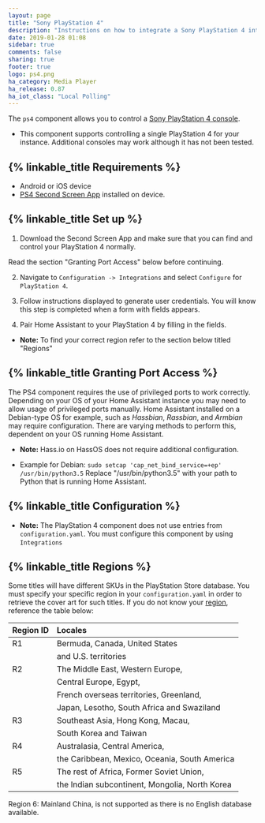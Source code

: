 ```yaml
---
layout: page
title: "Sony PlayStation 4"
description: "Instructions on how to integrate a Sony PlayStation 4 into Home Assistant."
date: 2019-01-28 01:08
sidebar: true
comments: false
sharing: true
footer: true
logo: ps4.png
ha_category: Media Player
ha_release: 0.87
ha_iot_class: "Local Polling"
---
```


The `ps4` component allows you to control a
[Sony PlayStation 4 console](https://www.playstation.com/en-us/explore/ps4/).

- This component supports controlling a single PlayStation 4 for your instance. Additional consoles may work although it has not been tested.

## {% linkable_title Requirements %}

- Android or iOS device
- [PS4 Second Screen App](https://play.google.com/store/apps/details?id=com.playstation.mobile2ndscreen&hl=en_US) installed on device.

## {% linkable_title Set up %}

1. Download the Second Screen App and make sure that you can find and control your PlayStation 4 normally.

<p class='note warning'>
  Read the section "Granting Port Access" below before continuing.
</p>

2. Navigate to `Configuration -> Integrations` and select `Configure` for `PlayStation 4`.

3. Follow instructions displayed to generate user credentials. You will know this step is completed when a form with fields appears.

4. Pair Home Assistant to your PlayStation 4 by filling in the fields.
- **Note:** To find your correct region refer to the section below titled "Regions"

## {% linkable_title Granting Port Access %}

The PS4 component requires the use of privileged ports to work correctly. Depending on your OS of your Home Assistant instance you may need to allow usage of privileged ports manually.
Home Assistant installed on a Debian-type OS for example, such as *Hassbian*, *Rassbian*, and *Armbian* may require configuration.
There are varying methods to perform this, dependent on your OS running Home Assistant.

- **Note:** Hass.io on HassOS does not require additional configuration.

- Example for Debian:
`sudo setcap 'cap_net_bind_service=+ep' /usr/bin/python3.5`
Replace "/usr/bin/python3.5" with your path to Python that is running Home Assistant.


## {% linkable_title Configuration %}

- **Note:** The PlayStation 4 component does not use entries from `configuration.yaml`. You must configure this component by using `Integrations`

## {% linkable_title Regions %}

Some titles will have different SKUs in the PlayStation Store database. You must specify your specific region in your `configuration.yaml` in order to retrieve the cover art for such titles. If you do not know your [region](https://www.gamerbraves.com/ps4-games-region-codes-explained/), reference the table below:

|  Region ID  |  Locales                                       |
| ----------- |:---------------------------------------------- |
| R1          | Bermuda, Canada, United States                 |
|             | and U.S. territories                           |
| R2          | The Middle East, Western Europe,               |
|             | Central Europe, Egypt,                         |
|             | French overseas territories, Greenland,        |
|             | Japan, Lesotho, South Africa and Swaziland     |
| R3          | Southeast Asia, Hong Kong, Macau,              |
|             | South Korea and Taiwan                         |
| R4          | Australasia, Central America,                  |
|             | the Caribbean, Mexico, Oceania, South America  |
| R5          | The rest of Africa, Former Soviet Union,       |
|             | the Indian subcontinent, Mongolia, North Korea |

<p class='note warning'>
  Region 6: Mainland China, is not supported as there is no English database available.
</p>
